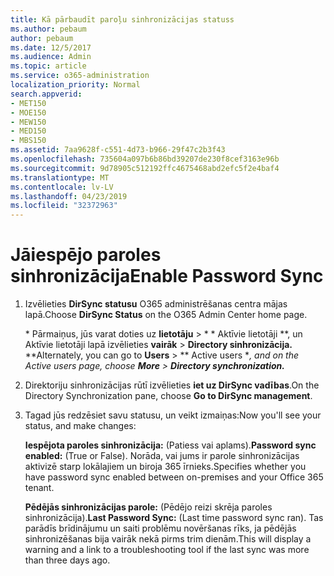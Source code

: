 ```yaml
---
title: Kā pārbaudīt paroļu sinhronizācijas statuss
ms.author: pebaum
author: pebaum
ms.date: 12/5/2017
ms.audience: Admin
ms.topic: article
ms.service: o365-administration
localization_priority: Normal
search.appverid:
- MET150
- MOE150
- MEW150
- MED150
- MBS150
ms.assetid: 7aa9628f-c551-4d73-b966-29f47c2b3f43
ms.openlocfilehash: 735604a097b6b86bd39207de230f8cef3163e96b
ms.sourcegitcommit: 9d78905c512192ffc4675468abd2efc5f2e4baf4
ms.translationtype: MT
ms.contentlocale: lv-LV
ms.lasthandoff: 04/23/2019
ms.locfileid: "32372963"
---
```

# <a name="enable-password-sync"></a><span data-ttu-id="c3f73-102">Jāiespējo paroles sinhronizācija</span><span class="sxs-lookup"><span data-stu-id="c3f73-102">Enable Password Sync</span></span>

1.  <span data-ttu-id="c3f73-103">Izvēlieties **DirSync statusu** O365 administrēšanas centra mājas lapā.</span><span class="sxs-lookup"><span data-stu-id="c3f73-103">Choose **DirSync Status** on the O365 Admin Center home page.</span></span> 
    
     <span data-ttu-id="c3f73-104">\* Pārmaiņus, jūs varat doties uz **lietotāju** \> \* \* Aktīvie lietotāji \*\*, un Aktīvie lietotāji lapā izvēlieties **vairāk** \> **Directory sinhronizācija.** \*</span><span class="sxs-lookup"><span data-stu-id="c3f73-104">\*Alternately, you can go to **Users** \> \*\* Active users \**, and on the Active users page, choose **More** \> **Directory synchronization.***</span></span> 
    
2. <span data-ttu-id="c3f73-105">Direktoriju sinhronizācijas rūtī izvēlieties **iet uz DirSync vadības**.</span><span class="sxs-lookup"><span data-stu-id="c3f73-105">On the Directory Synchronization pane, choose **Go to DirSync management**.</span></span> 
    
3. <span data-ttu-id="c3f73-106">Tagad jūs redzēsiet savu statusu, un veikt izmaiņas:</span><span class="sxs-lookup"><span data-stu-id="c3f73-106">Now you'll see your status, and make changes:</span></span>
    
    <span data-ttu-id="c3f73-107">**Iespējota paroles sinhronizācija:** (Patiess vai aplams).</span><span class="sxs-lookup"><span data-stu-id="c3f73-107">**Password sync enabled:** (True or False).</span></span> <span data-ttu-id="c3f73-108">Norāda, vai jums ir parole sinhronizācijas aktivizē starp lokālajiem un biroja 365 īrnieks.</span><span class="sxs-lookup"><span data-stu-id="c3f73-108">Specifies whether you have password sync enabled between on-premises and your Office 365 tenant.</span></span> 
    
    <span data-ttu-id="c3f73-109">**Pēdējās sinhronizācijas parole:** (Pēdējo reizi skrēja paroles sinhronizācija).</span><span class="sxs-lookup"><span data-stu-id="c3f73-109">**Last Password Sync:** (Last time password sync ran).</span></span> <span data-ttu-id="c3f73-110">Tas parādīs brīdinājumu un saiti problēmu novēršanas rīks, ja pēdējās sinhronizēšanas bija vairāk nekā pirms trim dienām.</span><span class="sxs-lookup"><span data-stu-id="c3f73-110">This will display a warning and a link to a troubleshooting tool if the last sync was more than three days ago.</span></span> 
    

